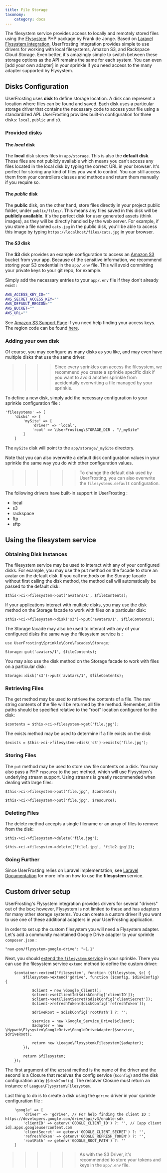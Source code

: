 ```yaml
---
title: File Storage
taxonomy:
    category: docs
---
```


The filesystem service provides access to locally and remotely stored files using the [Flysystem](https://github.com/thephpleague/flysystem) PHP package by Frank de Jonge. Based on [Laravel Flysystem integration](https://laravel.com/docs/5.4/filesystem), UserFrosting integration provides simple to use drivers for working with local filesystems, Amazon S3, and Rackspace Cloud Storage. Even better, it's amazingly simple to switch between these storage options as the API remains the same for each system. You can even [add your own adapter] in your sprinkle if you need access to the many adapter supported by Flysystem.

## Disks Configuration

UserFrosting uses **disk** to define storage location. A disk can represent a location where files can be found and saved. Each disk uses a particular storage driver that contains the necessary code to access your file using a standardized API. UserFrosting provides built-in configuration for three disks: `local`, `public` and `s3`.

### Provided disks
#### The _local_ disk
The **local** disk stores files in `app/storage`. This is also the **default disk**. Those files are not publicly available which means you can't access any files located in the local disk by typing the correct URL in your browser. It's perfect for storing any kind of files you want to control. You can still access them from your controllers classes and methods and return them manually if you require so.

#### The _public_ disk
The **public** disk, on the other hand, store files directly in your project public folder, under `public/files/`. This means any files saved in this disk will be **publicly available**. It's the perfect disk for user generated assets (think images), as they will be directly handled by the web server. For example, if you store a file named `cats.jpg` in the public disk, you'll be able to access this image by typing `https://localhost/files/cats.jpg` in your browser.

#### The _S3_ disk
The **S3** disk provides an example configuration to access an [Amazon S3](https://aws.amazon.com/s3/) bucket from your app. Because of the sensitive information, we recommend storing your S3 credential in the `app/.env` file. This will avoid committing your private keys to your git repo, for example.

Simply add the necessary entries to your `app/.env` file if they don't already exist :

```bash
AWS_ACCESS_KEY_ID=""
AWS_SECRET_ACCESS_KEY=""
AWS_DEFAULT_REGION=""
AWS_BUCKET=""
AWS_URL=""
```

See [Amazon S3 Support Page](https://aws.amazon.com/en/blogs/security/wheres-my-secret-access-key/) if you need help finding your access keys. The region code can be found [here](http://docs.aws.amazon.com/general/latest/gr/rande.html).

### Adding your own disk

Of course, you may configure as many disks as you like, and may even have multiple disks that use the same driver.

>>>> Since every sprinkles can access the filesystem, we recommend you create a sprinkle specific disk if you want to avoid another sprinkle from accidentally overwriting a file managed by your sprinkle.

To define a new disk, simply add the necessary configuration to your sprinkle configuration file :

```
'filesystems' => [
    'disks' => [
        'mySite' => [
            'driver' => 'local',
            'root' => \UserFrosting\STORAGE_DIR . "/_mySite"
        ]
    ]
```

The `mySite` disk will point to the `app/storage/_mySite` directory.

Note that you can also overwrite a default disk configuration values in your sprinkle the same way you do with other configuration values.

>>>>>> To change the default disk used by UserFrosting, you can also overwrite the `filesystems.default` configuration.

The following drivers have built-in support in UserFrosting :
 - local
 - s3
 - rackspace
 - ftp
 - sftp

## Using the filesystem service

### Obtaining Disk Instances

The filesystem service may be used to interact with any of your configured disks. For example, you may use the put method on the facade to store an avatar on the default disk. If you call methods on the Storage facade without first calling the disk method, the method call will automatically be passed to the default disk:

```
$this->ci->filesystem->put('avatars/1', $fileContents);
```

If your applications interact with multiple disks, you may use the disk method on the Storage facade to work with files on a particular disk:

```
$this->ci->filesystem->disk('s3')->put('avatars/1', $fileContents);
```


The Storage facade may also be used to interact with any of your configured disks the same way the filesystem service is :

```
use UserFrosting\Sprinkle\Core\Facades\Storage;

Storage::put('avatars/1', $fileContents);
```

You may also use the disk method on the Storage facade to work with files on a particular disk:

```
Storage::disk('s3')->put('avatars/1', $fileContents);
```

### Retrieving Files

The get method may be used to retrieve the contents of a file. The raw string contents of the file will be returned by the method. Remember, all file paths should be specified relative to the "root" location configured for the disk:

```
$contents = $this->ci->filesystem->get('file.jpg');
```

The exists method may be used to determine if a file exists on the disk:

```
$exists = $this->ci->filesystem->disk('s3')->exists('file.jpg');
```

### Storing Files

The `put` method may be used to store raw file contents on a disk. You may also pass a PHP `resource` to the `put` method, which will use Flysystem's underlying stream support. Using streams is greatly recommended when dealing with large files:

```
$this->ci->filesystem->put('file.jpg', $contents);

$this->ci->filesystem->put('file.jpg', $resource);
```

### Deleting Files

The delete method accepts a single filename or an array of files to remove from the disk:

```
$this->ci->filesystem->delete('file.jpg');

$this->ci->filesystem->delete(['file1.jpg', 'file2.jpg']);
```

### Going Further

Since UserFrosting relies on Laravel implementation, see [Laravel Documentation](https://laravel.com/docs/5.4/filesystem) for more info on how to use the **filesystem** service.

## Custom driver setup

UserFrosting's Flysystem integration provides drivers for several "drivers" out of the box; however, Flysystem is not limited to these and has adapters for many other storage systems. You can create a custom driver if you want to use one of these additional adapters in your UserFrosting application.

In order to set up the custom filesystem you will need a Flysystem adapter. Let's add a community maintained Google Drive adapter to your sprinkle `composer.json` :

```
"nao-pon/flysystem-google-drive": "~1.1"
```

Next, you should [extend the `filesystem` service](/services/extending-services#extending-existing-services) in your sprinkle. There you can use the filesystem service `extend` method to define the custom driver:

```
    $container->extend('filesystem', function ($filesystem, $c) {
        $filesystem->extend('gdrive', function ($config, $diskConfig) {

            $client = new \Google_Client();
            $client->setClientId($diskConfig['clientID']);
            $client->setClientSecret($diskConfig['clientSecret']);
            $client->refreshToken($diskConfig['refreshToken']);

            $driveRoot = $diskConfig['rootPath'] ?: '';

            $service = new \Google_Service_Drive($client);
            $adapter = new \Hypweb\Flysystem\GoogleDrive\GoogleDriveAdapter($service, $driveRoot);

            return new \League\Flysystem\Filesystem($adapter);
        });

        return $filesystem;
    });
```

The first argument of the `extend` method is the name of the driver and the second is a Closure that receives the config service (`$config`) and the disk configuration array (`$diskConfig`). The resolver Closure must return an instance of `League\Flysystem\Filesystem`.

Last thing to do is to create a disk using the `gdrive` driver in your sprinkle configuration file :

```
    'google' => [
        'driver' => 'gdrive', // For help finding the client ID : https://developers.google.com/drive/api/v3/enable-sdk
        'clientID' => getenv('GOOGLE_CLIENT_ID') ?: '', // [app client id].apps.googleusercontent.com
        'clientSecret' => getenv('GOOGLE_CLIENT_SECRET') ?: '',
        'refreshToken' => getenv('GOOGLE_REFRESH_TOKEN') ?: '',
        'rootPath' => getenv('GOOGLE_ROOT_PATH') ?: ''
    ]

```

>>>>>> As with the S3 Driver, it's recommended to store your tokens and keys in the `app/.env` file.
